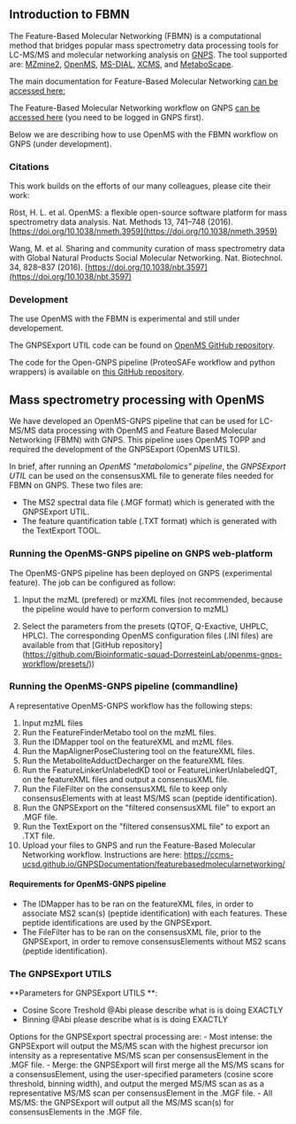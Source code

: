 ## Introduction to FBMN

The Feature-Based Molecular Networking (FBMN) is a computational method that bridges popular mass spectrometry data processing tools for LC-MS/MS and molecular networking analysis on [GNPS](http://gnps.ucsd.edu). The tool supported are: [MZmine2](../featurebasedmolecularnetworking-with-mzmine2), [OpenMS](../featurebasedmolecularnetworking-with-OpenMS), [MS-DIAL](../featurebasedmolecularnetworking-with-ms-dial), [XCMS](../featurebasedmolecularnetworking-with-XCMS3), and [MetaboScape](../featurebasedmolecularnetworking-with-metaboscape).

The main documentation for Feature-Based Molecular Networking [can be accessed here:](../featurebasedmolecularnetworking)

The Feature-Based Molecular Networking workflow on GNPS [can be accessed here](https://gnps.ucsd.edu/ProteoSAFe/index.jsp?params=%7B%22workflow%22:%22FEATURE-BASED-MOLECULAR-NETWORKING%22,%22library_on_server%22:%22d.speclibs;%22%7D) (you need to be logged in GNPS first).

Below we are describing how to use OpenMS with the FBMN workflow on GNPS (under development).

### Citations

This work builds on the efforts of our many colleagues, please cite their work:

Röst, H. L. et al. OpenMS: a flexible open-source software platform for mass spectrometry data analysis. Nat. Methods 13, 741–748 (2016). [https://doi.org/10.1038/nmeth.3959](https://doi.org/10.1038/nmeth.3959)

Wang, M. et al. Sharing and community curation of mass spectrometry data with Global Natural Products Social Molecular Networking. Nat. Biotechnol. 34, 828–837 (2016). [https://doi.org/10.1038/nbt.3597](https://doi.org/10.1038/nbt.3597)

### Development

The use OpenMS with the FBMN is experimental and still under developement.

The GNPSExport UTIL code can be found on [OpenMS GitHub repository](https://github.com/OpenMS/OpenMS). 

The code for the Open-GNPS pipeline (ProteoSAFe workflow and python wrappers) is available on [this GitHub repository](https://github.com/Bioinformatic-squad-DorresteinLab/openms-gnps-workflow).

## Mass spectrometry processing with OpenMS

We have developed an OpenMS-GNPS pipeline that can be used for LC-MS/MS data processing with OpenMS and Feature Based Molecular Networking (FBMN) with GNPS. This pipeline uses OpenMS TOPP and required the development of the GNPSExport (OpenMS UTILS).

In brief, after running an *OpenMS "metabolomics" pipeline*, the *GNPSExport UTIL* can be used on the consensusXML file to generate files needed for FBMN on GNPS. These two files are:

- The MS2 spectral data file (.MGF format) which is generated  with the GNPSExport UTIL.
- The feature quantification table (.TXT format) which is generated with the TextExport TOOL.

### Running the OpenMS-GNPS pipeline on GNPS web-platform
The OpenMS-GNPS pipeline has been deployed on GNPS (experimental feature). The job can be configured as follow:

1. Input the mzML (prefered) or mzXML files (not recommended, because the pipeline would have to perform conversion to mzML)

2. Select the parameters from the presets (QTOF, Q-Exactive, UHPLC, HPLC). The corresponding OpenMS  configuration files (.INI files) are available from that [GitHub repository] (https://github.com/Bioinformatic-squad-DorresteinLab/openms-gnps-workflow/presets/)) 

### Running the OpenMS-GNPS pipeline (commandline)

A representative OpenMS-GNPS workflow has the following steps:
  1. Input mzML files
  2. Run the FeatureFinderMetabo tool on the mzML files.
  3. Run the IDMapper tool on the featureXML and mzML files.
  4. Run the MapAlignerPoseClustering tool on the featureXML files.
  5. Run the MetaboliteAdductDecharger on the featureXML files.
  6. Run the FeatureLinkerUnlabeledKD tool or FeatureLinkerUnlabeledQT, on the featureXML files and output a consensusXML file.
  8. Run the FileFilter on the consensusXML file to keep only consensusElements with at least MS/MS scan (peptide identification).  
  9. Run the GNPSExport on the "filtered consensusXML file" to export an .MGF file.
  10. Run the TextExport on the "filtered consensusXML file" to export an .TXT file.
  11. Upload your files to GNPS and run the Feature-Based Molecular Networking workflow. Instructions are here:
https://ccms-ucsd.github.io/GNPSDocumentation/featurebasedmolecularnetworking/

#### Requirements for OpenMS-GNPS pipeline
- The IDMapper has to be ran on the featureXML files, in order to associate MS2 scan(s) (peptide identification) with each features. These peptide identifications are used by the GNPSExport.
- The FileFilter has to be ran on the consensusXML file, prior to the GNPSExport, in order to remove consensusElements 
without MS2 scans (peptide identification).

### The GNPSExport UTILS
**Parameters for GNPSExport UTILS **:
 - Cosine Score Treshold @Abi please describe what is is doing EXACTLY 
- Binning @Abi please describe what is is doing EXACTLY

Options for the GNPSExport spectral processing are:
	- Most intense: the GNPSExport will output the MS/MS scan with the highest precursor ion intensity 
	as a representative MS/MS scan per consensusElement in the .MGF file.
	- Merge: the GNPSExport will first merge all the MS/MS scans for a consensusElement, 
	using the user-specified parameters (cosine score threshold, binning width), and output 
	the merged MS/MS scan as as a representative MS/MS scan per consensusElement in the .MGF file.
	- All MS/MS: the GNPSExport will output all the MS/MS scan(s) for consensusElements in the .MGF file.